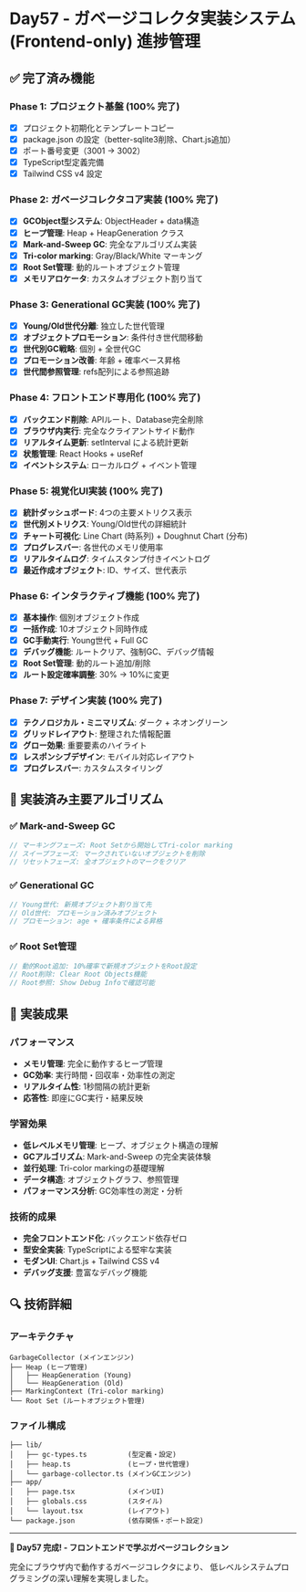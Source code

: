 # Day57 - ガベージコレクタ実装システム (Frontend-only) 進捗管理

## ✅ 完了済み機能

### Phase 1: プロジェクト基盤 (100% 完了)
- [x] プロジェクト初期化とテンプレートコピー
- [x] package.json の設定（better-sqlite3削除、Chart.js追加）
- [x] ポート番号変更（3001 → 3002）
- [x] TypeScript型定義完備
- [x] Tailwind CSS v4 設定

### Phase 2: ガベージコレクタコア実装 (100% 完了)
- [x] **GCObject型システム**: ObjectHeader + data構造
- [x] **ヒープ管理**: Heap + HeapGeneration クラス
- [x] **Mark-and-Sweep GC**: 完全なアルゴリズム実装
- [x] **Tri-color marking**: Gray/Black/White マーキング
- [x] **Root Set管理**: 動的ルートオブジェクト管理
- [x] **メモリアロケータ**: カスタムオブジェクト割り当て

### Phase 3: Generational GC実装 (100% 完了)
- [x] **Young/Old世代分離**: 独立した世代管理
- [x] **オブジェクトプロモーション**: 条件付き世代間移動
- [x] **世代別GC戦略**: 個別 + 全世代GC
- [x] **プロモーション改善**: 年齢 + 確率ベース昇格
- [x] **世代間参照管理**: refs配列による参照追跡

### Phase 4: フロントエンド専用化 (100% 完了)
- [x] **バックエンド削除**: APIルート、Database完全削除
- [x] **ブラウザ内実行**: 完全なクライアントサイド動作
- [x] **リアルタイム更新**: setInterval による統計更新
- [x] **状態管理**: React Hooks + useRef
- [x] **イベントシステム**: ローカルログ + イベント管理

### Phase 5: 視覚化UI実装 (100% 完了)
- [x] **統計ダッシュボード**: 4つの主要メトリクス表示
- [x] **世代別メトリクス**: Young/Old世代の詳細統計
- [x] **チャート可視化**: Line Chart (時系列) + Doughnut Chart (分布)
- [x] **プログレスバー**: 各世代のメモリ使用率
- [x] **リアルタイムログ**: タイムスタンプ付きイベントログ
- [x] **最近作成オブジェクト**: ID、サイズ、世代表示

### Phase 6: インタラクティブ機能 (100% 完了)
- [x] **基本操作**: 個別オブジェクト作成
- [x] **一括作成**: 10オブジェクト同時作成
- [x] **GC手動実行**: Young世代 + Full GC
- [x] **デバッグ機能**: ルートクリア、強制GC、デバッグ情報
- [x] **Root Set管理**: 動的ルート追加/削除
- [x] **ルート設定確率調整**: 30% → 10%に変更

### Phase 7: デザイン実装 (100% 完了)
- [x] **テクノロジカル・ミニマリズム**: ダーク + ネオングリーン
- [x] **グリッドレイアウト**: 整理された情報配置
- [x] **グロー効果**: 重要要素のハイライト
- [x] **レスポンシブデザイン**: モバイル対応レイアウト
- [x] **プログレスバー**: カスタムスタイリング

## 🎯 実装済み主要アルゴリズム

### ✅ Mark-and-Sweep GC
```typescript
// マーキングフェーズ: Root Setから開始してTri-color marking
// スイープフェーズ: マークされていないオブジェクトを削除
// リセットフェーズ: 全オブジェクトのマークをクリア
```

### ✅ Generational GC
```typescript
// Young世代: 新規オブジェクト割り当て先
// Old世代: プロモーション済みオブジェクト
// プロモーション: age + 確率条件による昇格
```

### ✅ Root Set管理
```typescript
// 動的Root追加: 10%確率で新規オブジェクトをRoot設定
// Root削除: Clear Root Objects機能
// Root参照: Show Debug Infoで確認可能
```

## 🚀 実装成果

### パフォーマンス
- **メモリ管理**: 完全に動作するヒープ管理
- **GC効率**: 実行時間・回収率・効率性の測定
- **リアルタイム性**: 1秒間隔の統計更新
- **応答性**: 即座にGC実行・結果反映

### 学習効果
- **低レベルメモリ管理**: ヒープ、オブジェクト構造の理解
- **GCアルゴリズム**: Mark-and-Sweep の完全実装体験
- **並行処理**: Tri-color markingの基礎理解
- **データ構造**: オブジェクトグラフ、参照管理
- **パフォーマンス分析**: GC効率性の測定・分析

### 技術的成果
- **完全フロントエンド化**: バックエンド依存ゼロ
- **型安全実装**: TypeScriptによる堅牢な実装
- **モダンUI**: Chart.js + Tailwind CSS v4
- **デバッグ支援**: 豊富なデバッグ機能

## 🔍 技術詳細

### アーキテクチャ
```
GarbageCollector (メインエンジン)
├── Heap (ヒープ管理)
│   ├── HeapGeneration (Young)
│   └── HeapGeneration (Old)
├── MarkingContext (Tri-color marking)
└── Root Set (ルートオブジェクト管理)
```

### ファイル構成
```
├── lib/
│   ├── gc-types.ts          (型定義・設定)
│   ├── heap.ts              (ヒープ・世代管理)
│   └── garbage-collector.ts (メインGCエンジン)
├── app/
│   ├── page.tsx             (メインUI)
│   ├── globals.css          (スタイル)
│   └── layout.tsx           (レイアウト)
└── package.json             (依存関係・ポート設定)
```

---

**🎉 Day57 完成! - フロントエンドで学ぶガベージコレクション**

完全にブラウザ内で動作するガベージコレクタにより、
低レベルシステムプログラミングの深い理解を実現しました。
